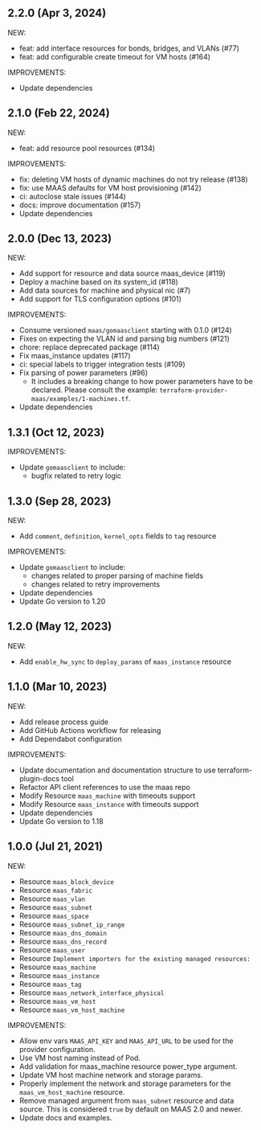 ## 2.2.0 (Apr 3, 2024)

NEW:

* feat: add interface resources for bonds, bridges, and VLANs (#77)
* feat: add configurable create timeout for VM hosts (#164)

IMPROVEMENTS:

* Update dependencies

## 2.1.0 (Feb 22, 2024)

NEW:

* feat: add resource pool resources (#134)

IMPROVEMENTS:

* fix: deleting VM hosts of dynamic machines do not try release (#138)
* fix: use MAAS defaults for VM host provisioning (#142)
* ci: autoclose stale issues (#144)
* docs: improve documentation (#157)
* Update dependencies

## 2.0.0 (Dec 13, 2023)

NEW:

* Add support for resource and data source maas_device (#119)
* Deploy a machine based on its system_id (#118)
* Add data sources for machine and physical nic (#7)
* Add support for TLS configuration options (#101)

IMPROVEMENTS:

* Consume versioned `maas/gomaasclient` starting with 0.1.0 (#124)
* Fixes on expecting the VLAN id and parsing big numbers (#121)
* chore: replace deprecated package (#114)
* Fix maas_instance updates (#117)
* ci: special labels to trigger integration tests (#109)
* Fix parsing of power parameters (#96)
  * It includes a breaking change to how power parameters have to be declared. Please consult the example: `terraform-provider-maas/examples/1-machines.tf`.
* Update dependencies

## 1.3.1 (Oct 12, 2023)

IMPROVEMENTS:

* Update `gomaasclient` to include:
  * bugfix related to retry logic

## 1.3.0 (Sep 28, 2023)

NEW:

* Add `comment`, `definition`, `kernel_opts` fields to `tag` resource

IMPROVEMENTS:

* Update `gomaasclient` to include:
  * changes related to proper parsing of machine fields
  * changes related to retry improvements
* Update dependencies
* Update Go version to 1.20

## 1.2.0 (May 12, 2023)

NEW:

* Add `enable_hw_sync` to `deploy_params` of `maas_instance` resource

## 1.1.0 (Mar 10, 2023)

NEW:

* Add release process guide
* Add GitHub Actions workflow for releasing
* Add Dependabot configuration

IMPROVEMENTS:

* Update documentation and documentation structure to use terraform-plugin-docs tool
* Refactor API client references to use the maas repo
* Modify Resource `maas_machine` with timeouts support
* Modify Resource `maas_instance` with timeouts support
* Update dependencies
* Update Go version to 1.18

## 1.0.0 (Jul 21, 2021)

NEW:

* Resource `maas_block_device`
* Resource `maas_fabric`
* Resource `maas_vlan`
* Resource `maas_subnet`
* Resource `maas_space`
* Resource `maas_subnet_ip_range`
* Resource `maas_dns_domain`
* Resource `maas_dns_record`
* Resource `maas_user`
* Resource `Implement importers for the existing managed resources:`
* Resource `maas_machine`
* Resource `maas_instance`
* Resource `maas_tag`
* Resource `maas_network_interface_physical`
* Resource `maas_vm_host`
* Resource `maas_vm_host_machine`

IMPROVEMENTS:

* Allow env vars `MAAS_API_KEY` and `MAAS_API_URL` to be used for the provider configuration.
* Use VM host naming instead of Pod.
* Add validation for maas_machine resource power_type argument.
* Update VM host machine network and storage params.
* Properly implement the network and storage parameters for the `maas_vm_host_machine` resource.
* Remove managed argument from `maas_subnet` resource and data source. This is considered `true` by default on MAAS 2.0 and newer.
* Update docs and examples.
